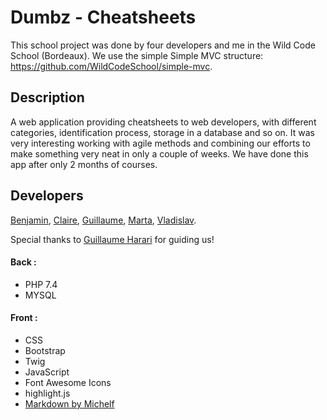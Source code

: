 # Dumbz - Cheatsheets

This school project was done by four developers and me in the Wild Code School (Bordeaux). We use the simple Simple MVC structure: https://github.com/WildCodeSchool/simple-mvc.

## Description

A web application providing cheatsheets to web developers, with different categories, identification process, storage in a database and so on.
It was very interesting working with agile methods and combining our efforts to make something very neat in only a couple of weeks.
We have done this app after only 2 months of courses.

## Developers

[Benjamin](https://github.com/FromBenj),
[Claire](https://github.com/Claire812),
[Guillaume](https://github.com/Blustery33),
[Marta](https://github.com/kozmarti),
[Vladislav](https://github.com/vladsolntsev).

Special thanks to [Guillaume Harari](https://github.com/guillaumebdx) for guiding us!

#### Back :
- PHP 7.4
- MYSQL

#### Front :
- CSS
- Bootstrap
- Twig
- JavaScript
- Font Awesome Icons
- highlight.js
- [Markdown by Michelf](https://github.com/michelf/php-markdown)
